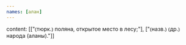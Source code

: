 ```yaml
---
names: [алан]
---
```

content: [["⦅тюрк.⦆ поляна, открытое место в лесу;"], ["⦅назв.⦆ ⦅др.⦆ народа (аланы)."]]
